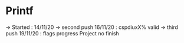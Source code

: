 # Printf

-> Started : 14/11/20
-> second push 16/11/20 : cspdiuxX% valid
-> third push 19/11/20 : flags progress
Project no finish